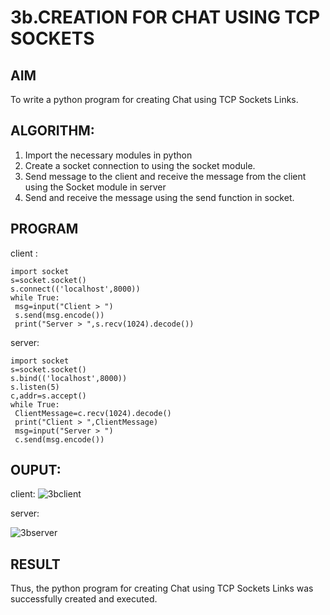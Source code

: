 # 3b.CREATION FOR CHAT USING TCP SOCKETS
## AIM
To write a python program for creating Chat using TCP Sockets Links.
## ALGORITHM:
1. Import the necessary modules in python
2. Create a socket connection to using the socket module.
3. Send message to the client and receive the message from the client using the Socket module in
 server
4. Send and receive the message using the send function in socket.
## PROGRAM
client :
```
import socket
s=socket.socket()
s.connect(('localhost',8000))
while True:
 msg=input("Client > ")
 s.send(msg.encode())
 print("Server > ",s.recv(1024).decode())
```
server:
```
import socket
s=socket.socket()
s.bind(('localhost',8000))
s.listen(5)
c,addr=s.accept()
while True:
 ClientMessage=c.recv(1024).decode()
 print("Client > ",ClientMessage)
 msg=input("Server > ")
 c.send(msg.encode())
```
## OUPUT:
client:
![3bclient](https://github.com/Prasanavausdevan/3b_CHAT_USING_TCP_SOCKETS/assets/144870579/1c0d469d-5779-465a-904c-24a6e04c9963)


server:

![3bserver](https://github.com/Prasanavausdevan/3b_CHAT_USING_TCP_SOCKETS/assets/144870579/39b048b9-d353-4a6e-b84c-5322edc700af)

## RESULT
Thus, the python program for creating Chat using TCP Sockets Links was successfully 
created and executed.
